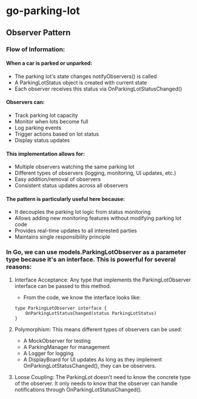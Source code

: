 # go-parking-lot

## Observer Pattern

### Flow of Information:

#### When a car is parked or unparked:
- The parking lot's state changes
notifyObservers() is called
- A ParkingLotStatus object is created with current state
- Each observer receives this status via OnParkingLotStatusChanged()

#### Observers can:
- Track parking lot capacity
- Monitor when lots become full
- Log parking events
- Trigger actions based on lot status
- Display status updates

#### This implementation allows for:
- Multiple observers watching the same parking lot
- Different types of observers (logging, monitoring, UI updates, etc.)
- Easy addition/removal of observers
- Consistent status updates across all observers

#### The pattern is particularly useful here because:
- It decouples the parking lot logic from status monitoring
- Allows adding new monitoring features without modifying parking lot code
- Provides real-time updates to all interested parties
- Maintains single responsibility principle

### In Go, we can use models.ParkingLotObserver as a parameter type because it's an interface. This is powerful for several reasons:

1. Interface Acceptance: Any type that implements the ParkingLotObserver interface can be passed to this method. 
   - From the code, we know the interface looks like:
   ```
   type ParkingLotObserver interface {
       OnParkingLotStatusChanged(status ParkingLotStatus)
   }
   ```

2. Polymorphism: This means different types of observers can be used:
   - A MockObserver for testing
   - A ParkingManager for management
   - A Logger for logging
   - A DisplayBoard for UI updates
    As long as they implement OnParkingLotStatusChanged(), they can be observers.

3. Loose Coupling: The  ParkingLot doesn't need to know the concrete type of the observer. It only needs to know that the observer can handle notifications through OnParkingLotStatusChanged().
